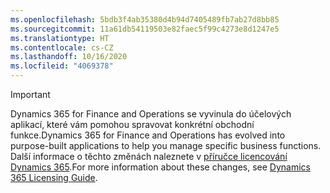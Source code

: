 ```yaml
---
ms.openlocfilehash: 5bdb3f4ab35380d4b94d7405489fb7ab27d8bb85
ms.sourcegitcommit: 11a61db54119503e82faec5f99c4273e8d1247e5
ms.translationtype: HT
ms.contentlocale: cs-CZ
ms.lasthandoff: 10/16/2020
ms.locfileid: "4069378"
---
```

> [!IMPORTANT]
> <span data-ttu-id="e27b7-101">Dynamics 365 for Finance and Operations se vyvinula do účelových aplikací, které vám pomohou spravovat konkrétní obchodní funkce.</span><span class="sxs-lookup"><span data-stu-id="e27b7-101">Dynamics 365 for Finance and Operations has evolved into purpose-built applications to help you manage specific business functions.</span></span> <span data-ttu-id="e27b7-102">Další informace o těchto změnách naleznete v [příručce licencování Dynamics 365](https://mbs.microsoft.com/Files/public/365/Dynamics365LicensingGuide.pdf).</span><span class="sxs-lookup"><span data-stu-id="e27b7-102">For more information about these changes, see [Dynamics 365 Licensing Guide](https://mbs.microsoft.com/Files/public/365/Dynamics365LicensingGuide.pdf).</span></span>
 
